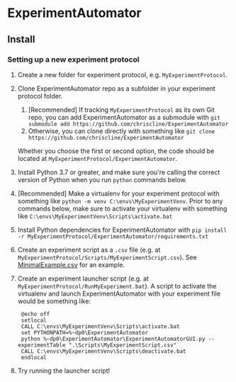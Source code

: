 # ExperimentAutomator

## Install

### Setting up a new experiment protocol

1. Create a new folder for experiment protocol, e.g. `MyExperimentProtocol`.
2. Clone ExperimentAutomator repo as a subfolder in your experiment protocol folder.
    1. [Recommended] If tracking `MyExperimentProtocol` as its own Git repo, you can add ExperimentAutomator as a submodule with `git submodule add https://github.com/chriscline/ExperimentAutomator`
    2. Otherwise, you can clone directly with something like `git clone https://github.com/chriscline/ExperimentAutomator`
    
    Whether you choose the first or second option, the code should be located at `MyExperimentProtocol/ExperimentAutomator`.
3. Install Python 3.7 or greater, and make sure you're calling the correct version of Python when you run `python` commands below.
4. [Recommended] Make a virtualenv for your experiment protocol with something like `python -m venv C:\envs\MyExperimentVenv`. 
    Prior to any commands below, make sure to activate your virtualenv with something like `C:\envs\MyExperimentVenv\Scripts\activate.bat`
5. Install Python dependencies for ExperimentAutomator with `pip install -r MyExperimentProtocol/ExperimentAutomator/requirements.txt`
6. Create an experiment script as a `.csv` file (e.g. at `MyExperimentProtocol/Scripts/MyExperimentScript.csv`). See [MinimalExample.csv](examples/MinimalExample.csv) for an example.
7. Create an experiment launcher script (e.g. at `MyExperimentProtocol/RunMyExperiment.bat`). A script to activate the virtualenv and launch ExperimentAutomator with your experiment file would be something like:

        @echo off
        setlocal
        CALL C:\envs\MyExperimentVenv\Scripts\activate.bat
        set PYTHONPATH=%~dp0\ExperimentAutomator
        python %~dp0\ExperimentAutomator\ExperimentAutomatorGUI.py --experimentTable ".\Scripts\MyExperimentScript.csv"
        CALL C:\envs\MyExperimentVenv\Scripts\deactivate.bat
        endlocal
8. Try running the launcher script!
